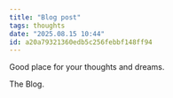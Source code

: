 ```yaml
---
title: "Blog post"
tags: thoughts
date: "2025.08.15 10:44"
id: a20a79321360edb5c256febbf148ff94
---
```


Good place for your thoughts and dreams.

The Blog.
